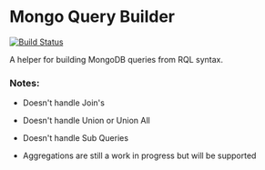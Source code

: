 # Mongo Query Builder

[![Build Status](https://travis-ci.org/particlebanana/machinepack-mongo-query-builder.svg?branch=master)](https://travis-ci.org/particlebanana/machinepack-mongo-query-builder)

A helper for building MongoDB queries from RQL syntax.

### Notes:

* Doesn't handle Join's
* Doesn't handle Union or Union All
* Doesn't handle Sub Queries

* Aggregations are still a work in progress but will be supported
